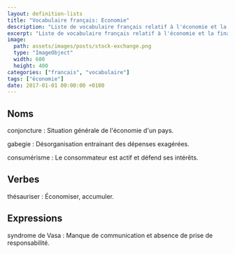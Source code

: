 ```yaml
---
layout: definition-lists
title: "Vocabulaire français: Economie"
description: "Liste de vocabulaire français relatif à l'économie et la finance."
excerpt: "Liste de vocabulaire français relatif à l'économie et la finance."
image:
  path: assets/images/posts/stock-exchange.png
  type: "ImageObject"
  width: 600
  height: 400
categories: ["francais", "vocabulaire"]
tags: ["économie"]
date: 2017-01-01 00:00:00 +0100
---
```

## Noms

conjoncture
: Situation générale de l'économie d'un pays.

gabegie
: Désorganisation entrainant des dépenses exagérées.

consumérisme
: Le consommateur est actif et défend ses intérêts.


## Verbes

thésauriser
: Économiser, accumuler.


## Expressions

syndrome de Vasa
: Manque de communication et absence de prise de responsabilité.
